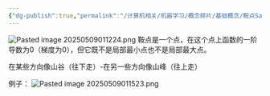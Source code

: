 ```yaml
---
{"dg-publish":true,"permalink":"/计算机相关/机器学习/概念碎片/基础概念/鞍点Saddle Point/","dgPassFrontmatter":true,"created":"2025-05-09T01:11:05.415+08:00","updated":"2025-05-09T02:16:49.473+08:00"}
---
```


![Pasted image 20250509011224.png](/img/user/Pasted%20image%2020250509011224.png)
鞍点是一个点，在这个点上函数的一阶导数为0（梯度为0），但它既不是局部最小点也不是局部最大点。

在某些方向像山谷（往下走）-在另一些方向像山峰（往上走）

例子：
![Pasted image 20250509011523.png](/img/user/Pasted%20image%2020250509011523.png)